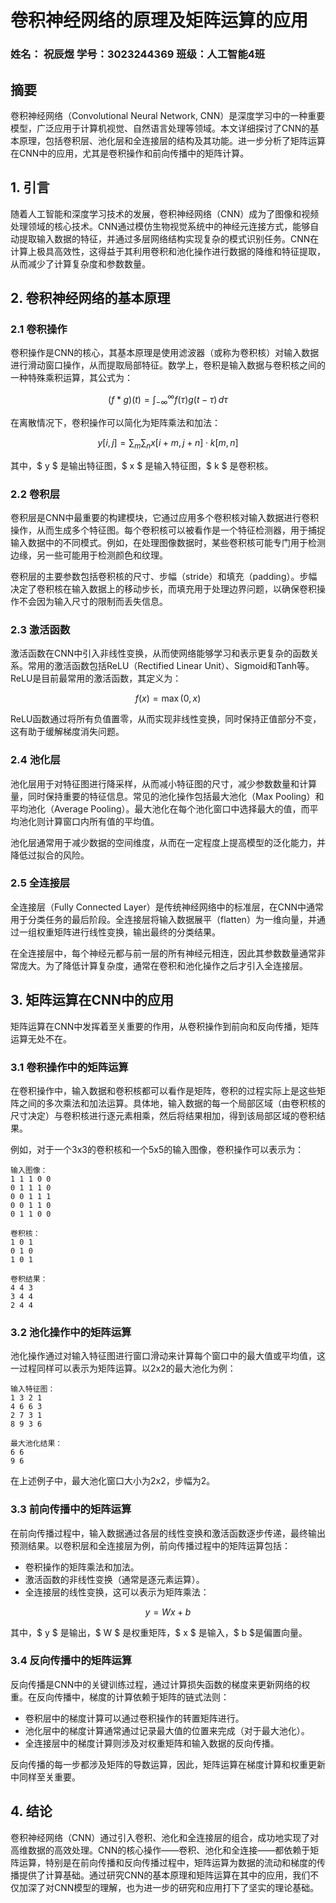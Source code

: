 # 卷积神经网络的原理及矩阵运算的应用



### 姓名： 祝辰煜   学号：3023244369   班级：人工智能4班



## 摘要

卷积神经网络（Convolutional Neural Network, CNN）是深度学习中的一种重要模型，广泛应用于计算机视觉、自然语言处理等领域。本文详细探讨了CNN的基本原理，包括卷积层、池化层和全连接层的结构及其功能。进一步分析了矩阵运算在CNN中的应用，尤其是卷积操作和前向传播中的矩阵计算。



## 1. 引言

随着人工智能和深度学习技术的发展，卷积神经网络（CNN）成为了图像和视频处理领域的核心技术。CNN通过模仿生物视觉系统中的神经元连接方式，能够自动提取输入数据的特征，并通过多层网络结构实现复杂的模式识别任务。CNN在计算上极具高效性，这得益于其利用卷积和池化操作进行数据的降维和特征提取，从而减少了计算复杂度和参数数量。



## 2. 卷积神经网络的基本原理



### 2.1 卷积操作

卷积操作是CNN的核心，其基本原理是使用滤波器（或称为卷积核）对输入数据进行滑动窗口操作，从而提取局部特征。数学上，卷积是输入数据与卷积核之间的一种特殊乘积运算，其公式为：

$$
(f * g)(t) = \int_{-\infty}^{\infty} f(\tau) g(t - \tau) \, d\tau 
$$

在离散情况下，卷积操作可以简化为矩阵乘法和加法：

$$
y[i, j] = \sum_{m} \sum_{n} x[i+m, j+n] \cdot k[m, n] 
$$

其中，$ y $ 是输出特征图，$ x $ 是输入特征图，$ k $ 是卷积核。



### 2.2 卷积层

卷积层是CNN中最重要的构建模块，它通过应用多个卷积核对输入数据进行卷积操作，从而生成多个特征图。每个卷积核可以被看作是一个特征检测器，用于捕捉输入数据中的不同模式。例如，在处理图像数据时，某些卷积核可能专门用于检测边缘，另一些可能用于检测颜色和纹理。

卷积层的主要参数包括卷积核的尺寸、步幅（stride）和填充（padding）。步幅决定了卷积核在输入数据上的移动步长，而填充用于处理边界问题，以确保卷积操作不会因为输入尺寸的限制而丢失信息。



### 2.3 激活函数

激活函数在CNN中引入非线性变换，从而使网络能够学习和表示更复杂的函数关系。常用的激活函数包括ReLU（Rectified Linear Unit）、Sigmoid和Tanh等。ReLU是目前最常用的激活函数，其定义为：

$$
f(x) = \max(0, x) 
$$

ReLU函数通过将所有负值置零，从而实现非线性变换，同时保持正值部分不变，这有助于缓解梯度消失问题。



### 2.4 池化层

池化层用于对特征图进行降采样，从而减小特征图的尺寸，减少参数数量和计算量，同时保持重要的特征信息。常见的池化操作包括最大池化（Max Pooling）和平均池化（Average Pooling）。最大池化在每个池化窗口中选择最大的值，而平均池化则计算窗口内所有值的平均值。

池化层通常用于减少数据的空间维度，从而在一定程度上提高模型的泛化能力，并降低过拟合的风险。



### 2.5 全连接层

全连接层（Fully Connected Layer）是传统神经网络中的标准层，在CNN中通常用于分类任务的最后阶段。全连接层将输入数据展平（flatten）为一维向量，并通过一组权重矩阵进行线性变换，输出最终的分类结果。

在全连接层中，每个神经元都与前一层的所有神经元相连，因此其参数数量通常非常庞大。为了降低计算复杂度，通常在卷积和池化操作之后才引入全连接层。



## 3. 矩阵运算在CNN中的应用

矩阵运算在CNN中发挥着至关重要的作用，从卷积操作到前向和反向传播，矩阵运算无处不在。



### 3.1 卷积操作中的矩阵运算

在卷积操作中，输入数据和卷积核都可以看作是矩阵，卷积的过程实际上是这些矩阵之间的多次乘法和加法运算。具体地，输入数据的每一个局部区域（由卷积核的尺寸决定）与卷积核进行逐元素相乘，然后将结果相加，得到该局部区域的卷积结果。

例如，对于一个3x3的卷积核和一个5x5的输入图像，卷积操作可以表示为：

```plaintext
输入图像：
1 1 1 0 0
0 1 1 1 0
0 0 1 1 1
0 0 1 1 0
0 1 1 0 0

卷积核：
1 0 1
0 1 0
1 0 1

卷积结果：
4 4 3
3 4 4
2 4 4
```



### 3.2 池化操作中的矩阵运算

池化操作通过对输入特征图进行窗口滑动来计算每个窗口中的最大值或平均值，这一过程同样可以表示为矩阵运算。以2x2的最大池化为例：

```plaintext
输入特征图：
1 3 2 1
4 6 6 3
2 7 3 1
8 9 3 6

最大池化结果：
6 6
9 6
```

在上述例子中，最大池化窗口大小为2x2，步幅为2。



### 3.3 前向传播中的矩阵运算

在前向传播过程中，输入数据通过各层的线性变换和激活函数逐步传递，最终输出预测结果。以卷积层和全连接层为例，前向传播过程中的矩阵运算包括：

- 卷积操作的矩阵乘法和加法。
- 激活函数的非线性变换（通常是逐元素运算）。
- 全连接层的线性变换，这可以表示为矩阵乘法：

$$
y = Wx + b 
$$

其中，$ y $ 是输出，$ W $ 是权重矩阵，$ x $ 是输入，$ b $​ 是偏置向量。



### 3.4 反向传播中的矩阵运算

反向传播是CNN中的关键训练过程，通过计算损失函数的梯度来更新网络的权重。在反向传播中，梯度的计算依赖于矩阵的链式法则：

- 卷积层中的梯度计算可以通过卷积操作的转置矩阵进行。
- 池化层中的梯度计算通常通过记录最大值的位置来完成（对于最大池化）。
- 全连接层中的梯度计算则涉及对权重矩阵和输入数据的反向传播。

反向传播的每一步都涉及矩阵的导数运算，因此，矩阵运算在梯度计算和权重更新中同样至关重要。







## 4. 结论

卷积神经网络（CNN）通过引入卷积、池化和全连接层的组合，成功地实现了对高维数据的高效处理。CNN的核心操作——卷积、池化和全连接——都依赖于矩阵运算，特别是在前向传播和反向传播过程中，矩阵运算为数据的流动和梯度的传播提供了计算基础。通过研究CNN的基本原理和矩阵运算在其中的应用，我们不仅加深了对CNN模型的理解，也为进一步的研究和应用打下了坚实的理论基础。

